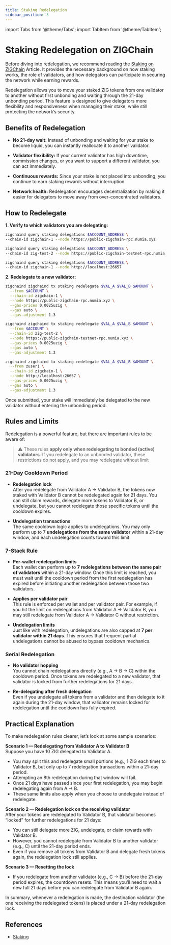 ```yaml
---
title: Staking Redelegation
sidebar_position: 3
---
```


import Tabs from '@theme/Tabs';
import TabItem from '@theme/TabItem';

# Staking Redelegation on ZIGChain

Before diving into redelegation, we recommend reading the [Staking on
ZIGChain](../staking) Article. It provides the necessary background on how staking works, the role of validators, and how delegators
can participate in securing the network while earning rewards.

Redelegation allows you to move your staked ZIG tokens from one validator to another without first unbonding and waiting
through the 21-day unbonding period. This feature is designed to give delegators more flexibility and responsiveness when
managing their stake, while still protecting the network’s security.

<div class="spacer"></div>

## Benefits of Redelegation

- **No 21-day wait:** Instead of unbonding and waiting for your stake to become liquid, you can instantly reallocate it to another validator.

- **Validator flexibility:** If your current validator has high downtime, commission changes, or you want to support a different validator, you can act immediately.

- **Continuous rewards:** Since your stake is not placed into unbonding, you continue to earn staking rewards without interruption.

- **Network health:** Redelegation encourages decentralization by making it easier for delegators to move away from over-concentrated validators.

<div class="spacer"></div>

## How to Redelegate

**1. Verify to which validators you are delegating:**

<Tabs>
<TabItem value="Mainnet" label="Mainnet" default>

```bash
zigchaind query staking delegations $ACCOUNT_ADDRESS \
--chain-id zigchain-1 --node https://public-zigchain-rpc.numia.xyz
```

</TabItem>
<TabItem value="Testnet" label="Testnet">

```bash
zigchaind query staking delegations $ACCOUNT_ADDRESS \
--chain-id zig-test-2 --node https://public-zigchain-testnet-rpc.numia.xyz
```

</TabItem>
<TabItem value="Local" label="Local">

```bash
zigchaind query staking delegations $ACCOUNT_ADDRESS \
--chain-id zigchain-1 --node http://localhost:26657
```

</TabItem>
</Tabs>

**2. Redelegate to a new validator:**

<Tabs>
  <TabItem value="Mainnet" label="Mainnet" default>

```sh
zigchaind zigchaind tx staking redelegate $VAL_A $VAL_B $AMOUNT \
  --from $ACCOUNT \
  --chain-id zigchain-1 \
  --node https://public-zigchain-rpc.numia.xyz \
  --gas-prices 0.0025uzig \
  --gas auto \
  --gas-adjustment 1.3
```

  </TabItem>
  <TabItem value="Testnet" label="Testnet">

```sh
zigchaind zigchaind tx staking redelegate $VAL_A $VAL_B $AMOUNT \
  --from $ACCOUNT \
  --chain-id zig-test-2 \
  --node https://public-zigchain-testnet-rpc.numia.xyz \
  --gas-prices 0.0025uzig \
  --gas auto \
  --gas-adjustment 1.3
```

  </TabItem>
  <TabItem value="Local" label="Local">

```sh
zigchaind zigchaind tx staking redelegate $VAL_A $VAL_B $AMOUNT \
  --from zuser1 \
  --chain-id zigchain-1 \
  --node http://localhost:26657 \
  --gas-prices 0.0025uzig \
  --gas auto \
  --gas-adjustment 1.3
```

  </TabItem>

</Tabs>

Once submitted, your stake will immediately be delegated to the new validator without entering the unbonding period.

<div class="spacer"></div>

## Rules and Limits

Redelegation is a powerful feature, but there are important rules to be aware of:

> ⚠️ These rules **apply only when redelegating to bonded (active) validators**. If you redelegate to an unbonded validator,
> these restrictions do not apply, and you may redelegate without limit

### 21-Day Cooldown Period

- **Redelegation lock**  
  After you redelegate from Validator A → Validator B, the tokens now staked with Validator B cannot be redelegated
  again for 21 days. You can still claim rewards, delegate more tokens to Validator B, or undelegate, but you cannot
  redelegate those specific tokens until the cooldown expires.

- **Undelegation transactions**  
  The same cooldown logic applies to undelegations. You may only perform up to 7 **undelegations from the same validator**
  within a 21-day window, and each undelegation counts toward this limit.

### 7-Stack Rule

- **Per-wallet redelegation limits**  
  Each wallet can perform up to **7 redelegations between the same pair of validators** within a 21-day window. Once this
  limit is reached, you must wait until the cooldown period from the first redelegation has expired before initiating
  another redelegation between those two validators.

- **Applies per validator pair**  
  This rule is enforced per wallet and per validator pair. For example, if you hit the limit on redelegations from
  Validator A → Validator B, you may still redelegate from Validator A → Validator C without restriction.

- **Undelegation limits**  
  Just like with redelegation, undelegations are also capped at **7 per validator within 21 days**. This ensures that frequent
  partial undelegations cannot be abused to bypass cooldown mechanics.

### Serial Redelegation

- **No validator hopping**  
  You cannot chain redelegations directly (e.g., A → B → C) within the cooldown period. Once tokens are redelegated to a
  new validator, that validator is locked from further redelegations for 21 days.

- **Re-delegating after fresh delegation**  
  Even if you undelegate all tokens from a validator and then delegate to it again during the 21-day window, that
  validator remains locked for redelegation until the cooldown has fully expired.

<div class="spacer"></div>

## Practical Explanation

To make redelegation rules clearer, let’s look at some sample scenarios:

**Scenario 1 — Redelegating from Validator A to Validator B**  
Suppose you have 10 ZIG delegated to Validator A.

- You may split this and redelegate small portions (e.g., 1 ZIG each time) to Validator B, but only up to 7 redelegation transactions within a 21-day period.
- Attempting an 8th redelegation during that window will fail.
- Once 21 days have passed since your first redelegation, you may begin redelegating again from A → B.
- These same limits also apply when you choose to undelegate instead of redelegate.

**Scenario 2 — Redelegation lock on the receiving validator**  
After your tokens are redelegated to Validator B, that validator becomes “locked” for further redelegations for 21 days:

- You can still delegate more ZIG, undelegate, or claim rewards with Validator B.
- However, you cannot redelegate from Validator B to another validator (e.g., C) until the 21-day period ends.
- Even if you remove all tokens from Validator B and delegate fresh tokens again, the redelegation lock still applies.

**Scenario 3 — Resetting the lock**

- If you redelegate from another validator (e.g., C → B) before the 21-day period expires, the countdown resets.
  This means you’ll need to wait a new full 21 days before you can redelegate from Validator B again.

In summary, whenever a redelegation is made, the destination validator (the one receiving the redelegated tokens) is
placed under a 21-day redelegation lock.

## References

- [Staking](../staking)
